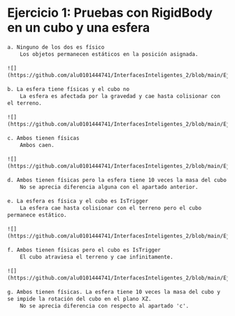 # Ejercicio 1: Pruebas con RigidBody en un cubo y una esfera
    a. Ninguno de los dos es físico
        Los objetos permanecen estáticos en la posición asignada.

    ![](https://github.com/alu0101444741/InterfacesInteligentes_2/blob/main/Ejercicio1/Apartado_a.png)

    b. La esfera tiene físicas y el cubo no
        La esfera es afectada por la gravedad y cae hasta colisionar con el terreno.
        
    ![](https://github.com/alu0101444741/InterfacesInteligentes_2/blob/main/Ejercicio1/Apartado_b.gif)
    
    c. Ambos tienen físicas
        Ambos caen.
        
    ![](https://github.com/alu0101444741/InterfacesInteligentes_2/blob/main/Ejercicio1/Apartado_c.gif)
     
    d. Ambos tienen físicas pero la esfera tiene 10 veces la masa del cubo
        No se aprecia diferencia alguna con el apartado anterior.
        
    e. La esfera es física y el cubo es IsTrigger
        La esfera cae hasta colisionar con el terreno pero el cubo permanece estático.
        
    ![](https://github.com/alu0101444741/InterfacesInteligentes_2/blob/main/Ejercicio1/Apartado_e.mp4)
    
    f. Ambos tienen físicas pero el cubo es IsTrigger
        El cubo atraviesa el terreno y cae infinitamente.
        
    ![](https://github.com/alu0101444741/InterfacesInteligentes_2/blob/main/Ejercicio1/Apartado_f.mp4)
    
    g. Ambos tienen físicas. La esfera tiene 10 veces la masa del cubo y se impide la rotación del cubo en el plano XZ.
        No se aprecia diferencia con respecto al apartado 'c'.
